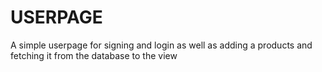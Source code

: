 # USERPAGE
A simple userpage for signing and login as well as adding a products and fetching it from the database to the view
